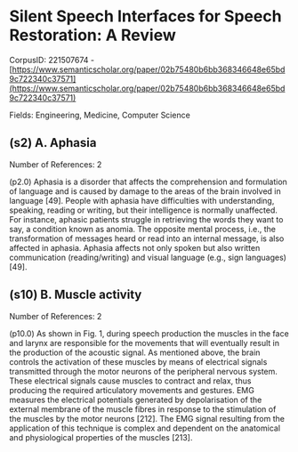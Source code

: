 # Silent Speech Interfaces for Speech Restoration: A Review

CorpusID: 221507674 - [https://www.semanticscholar.org/paper/02b75480b6bb368346648e65bd9c722340c37571](https://www.semanticscholar.org/paper/02b75480b6bb368346648e65bd9c722340c37571)

Fields: Engineering, Medicine, Computer Science

## (s2) A. Aphasia
Number of References: 2

(p2.0) Aphasia is a disorder that affects the comprehension and formulation of language and is caused by damage to the areas of the brain involved in language [49]. People with aphasia have difficulties with understanding, speaking, reading or writing, but their intelligence is normally unaffected. For instance, aphasic patients struggle in retrieving the words they want to say, a condition known as anomia. The opposite mental process, i.e., the transformation of messages heard or read into an internal message, is also affected in aphasia. Aphasia affects not only spoken but also written communication (reading/writing) and visual language (e.g., sign languages) [49].
## (s10) B. Muscle activity
Number of References: 2

(p10.0) As shown in Fig. 1, during speech production the muscles in the face and larynx are responsible for the movements that will eventually result in the production of the acoustic signal. As mentioned above, the brain controls the activation of these muscles by means of electrical signals transmitted through the motor neurons of the peripheral nervous system. These electrical signals cause muscles to contract and relax, thus producing the required articulatory movements and gestures. EMG measures the electrical potentials generated by depolarisation of the external membrane of the muscle fibres in response to the stimulation of the muscles by the motor neurons [212]. The EMG signal resulting from the application of this technique is complex and dependent on the anatomical and physiological properties of the muscles [213].
